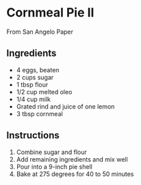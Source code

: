 # Cornmeal Pie II

From San Angelo Paper

## Ingredients

- 4 eggs, beaten
- 2 cups sugar
- 1 tbsp flour
- 1/2 cup melted oleo
- 1/4 cup milk
- Grated rind and juice of one lemon
- 3 tbsp cornmeal

## Instructions

1. Combine sugar and flour
2. Add remaining ingredients and mix well
3. Pour into a 9-inch pie shell
4. Bake at 275 degrees for 40 to 50 minutes
